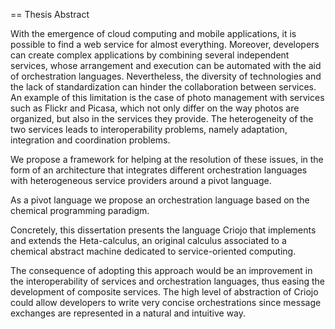 == Thesis Abstract

With the emergence of cloud computing and mobile applications, 
it is possible to find a web service for almost everything. 
Moreover, developers can create complex applications by combining 
several independent services, 
whose arrangement and execution can be automated with the aid of orchestration languages. 
Nevertheless, the diversity of technologies and the lack of standardization 
can hinder the collaboration between services.
An example of this limitation is the case of photo management
with services such as Flickr and Picasa,
which not only differ on the way photos are organized,
but also in the services they provide.
The heterogeneity of the two services leads to interoperability problems,
namely adaptation, integration and coordination problems.

We propose a framework for helping at the resolution of these issues, 
in the form of an architecture that integrates different orchestration 
languages with heterogeneous service providers around a pivot language.

As a pivot language we propose an orchestration language 
based on the chemical programming paradigm.

Concretely, this dissertation presents the language Criojo
that implements and extends the Heta-calculus, 
an original calculus associated to a chemical abstract machine 
dedicated to service-oriented computing.

The consequence of adopting this approach would be an improvement in the interoperability of services 
and orchestration languages, thus easing the development of composite services.
The high level of abstraction of Criojo could allow developers to write very concise orchestrations since message exchanges are represented in a natural and intuitive way.
